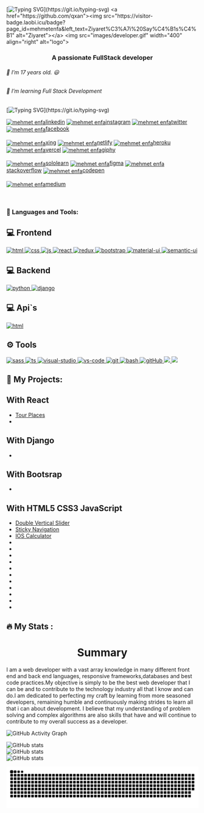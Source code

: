 [![Typing SVG](https://readme-typing-svg.herokuapp.com?font=Timmana&size=30&duration=6000&color=F74747&center=true&vCenter=true&lines=%F0%9F%94%97+Hi+there+I+am+Mehmet...)](https://git.io/typing-svg)
<a href="https://github.com/qxan"><img src="https://visitor-badge.laobi.icu/badge?page_id=mehmetenfa&left_text=Ziyaret%C3%A7i%20Say%C4%B1s%C4%B1" alt="Ziyaret"></a>
<img src="images/developer.gif" width="400" align="right" alt="logo">
<h3 align="center">A passionate FullStack developer</h3>
<h6>🔭 I’m 17 years old. 😃 </h6>
<h6>🔭 I’m learning Full Stack Development  </h6>


[![Typing SVG](https://readme-typing-svg.herokuapp.com?font=Timmana&size=30&duration=6000&color=F74747&center=true&vCenter=true&lines=%F0%9F%94%97+Connect+with+me...)](https://git.io/typing-svg)
<p align="left">

  <a href="https://www.linkedin.com/in/menfavakitsayan/" target="blank"><img align="center" src="https://raw.githubusercontent.com/rahuldkjain/github-profile-readme-generator/master/src/images/icons/Social/linked-in-alt.svg" alt="mehmet enfa" height="30" width="40" />linkedin</a>
   <a href="" target="blank"><img align="center" src="https://raw.githubusercontent.com/rahuldkjain/github-profile-readme-generator/master/src/images/icons/Social/instagram.svg" alt="mehmet enfa" height="30" width="40" />instagram</a>
  <a href="https://twitter.com/mhmt_enf" target="blank"><img align="center" src="https://raw.githubusercontent.com/rahuldkjain/github-profile-readme-generator/master/src/images/icons/Social/twitter.svg" alt="mehmet enfa" height="30" width="40" />twitter</a>
  <a href="" target="blank"><img align="center" src="https://raw.githubusercontent.com/rahuldkjain/github-profile-readme-generator/master/src/images/icons/Social/facebook.svg" alt="mehmet enfa" height="30" width="40" />facebook</a>
  <br><br>
   <a href="" target="blank"><img align="center" src="https://cdn.jsdelivr.net/npm/simple-icons@3.0.1/icons/xing.svg" alt="mehmet enfa" height="30" width="40" />xing</a>
  <a href="https://app.netlify.com/teams/qxan/overview" target="blank"><img align="center" src="https://cdn.jsdelivr.net/npm/simple-icons@3.0.1/icons/netlify.svg" alt="mehmet enfa" height="30" width="40" />netlify</a>
  <a href="" target="blank"><img align="center" src="https://cdn.jsdelivr.net/npm/simple-icons@3.0.1/icons/heroku.svg" alt="mehmet enfa" height="30" width="40" />heroku</a>
<a href="" target="blank"><img align="center" src="https://cdn.jsdelivr.net/npm/simple-icons@3.0.1/icons/vercel.svg" alt="mehmet enfa" height="30" width="40" />vercel</a>
<a href="" target="blank"><img align="center" src="https://cdn.jsdelivr.net/npm/simple-icons@7.5.0/icons/giphy.svg" alt="mehmet enfa" height="30" width="40" />giphy</a>
<br><br>
<a href="https://www.sololearn.com/profile/26025807" target="blank"><img align="center" src="https://cdn.jsdelivr.net/npm/simple-icons@7.5.0/icons/sololearn.svg" alt="mehmet enfa" height="30" width="40" />sololearn</a>
    <a href="" target="blank"><img align="center" src="https://cdn.jsdelivr.net/npm/simple-icons@7.5.0/icons/figma.svg" alt="mehmet enfa" height="30" width="40" />figma</a>
    <a href="https://stackoverflow.com/users/20199013/mehmet-enfa-vakitsayan" target="blank"><img align="center" src="https://cdn.jsdelivr.net/npm/simple-icons@7.5.0/icons/stackoverflow.svg" alt="mehmet enfa" height="30" width="40" />stackoverflow</a>
<a href="https://codepen.io/qxan" target="blank"><img align="center" src="https://cdn.jsdelivr.net/npm/simple-icons@3.0.1/icons/codepen.svg" alt="mehmet enfa" height="30" width="40" />codepen</a>
<br><br>
<a href="https://medium.com/@mehmet.enfa" target="blank"><img align="center" src="https://cdn.jsdelivr.net/npm/simple-icons@7.5.0/icons/medium.svg" alt="mehmet enfa" height="30" width="40" />medium</a>

  <br>

### 🔧 Languages and Tools:

## 💻 Frontend



<a href="#" target="_blank"> <img src="https://upload.wikimedia.org/wikipedia/commons/thumb/6/61/HTML5_logo_and_wordmark.svg/1200px-HTML5_logo_and_wordmark.svg.png" alt="html" height="60"/> </a>
<a href="#" target="_blank"> <img src="https://upload.wikimedia.org/wikipedia/commons/thumb/d/d5/CSS3_logo_and_wordmark.svg/640px-CSS3_logo_and_wordmark.svg.png" alt="css" height="60"/> </a>
<a href="#" target="_blank"> <img src="https://cdn.icon-icons.com/icons2/2108/PNG/512/javascript_icon_130900.png" alt="js" height="60"/> </a>
<a href="# " target="_blank"> <img src="https://cdn.icon-icons.com/icons2/2415/PNG/512/react_original_wordmark_logo_icon_146375.png" alt="react" width="60"/> </a>
<a href="#" target="_blank"> <img src="https://upload.wikimedia.org/wikipedia/commons/4/49/Redux.png" alt="redux" height="60"/> </a>
<a href="#" target="_blank"> <img src="https://cdn.icon-icons.com/icons2/2415/PNG/512/bootstrap_plain_wordmark_logo_icon_146620.png" alt="bootstrap" height="60"/> </a>
<a href="#" target="_blank"> <img src="https://mui.com/static/logo.png" alt="material-ui" height="55"/> </a>
<a href="#" target="_blank"> <img src="https://react.semantic-ui.com/logo.png" alt="semantic-ui" height="60"/> </a>

## 💻 Backend

<a href="#" target="_blank"> <img src="https://www.python.org/static/img/python-logo.png" alt="python" width="150"/> </a>
<a href="#" target="_blank"> <img src="https://www.djangoproject.com/m/img/logos/django-logo-negative.png" alt="django" height="50"/> </a>

## 💻 Api`s
<a href="#" target="_blank"> <img src="https://user-images.githubusercontent.com/89463157/184048993-32bb00ed-54e3-438f-b009-1ccfee967b4a.png" alt="html" height="60"/> </a>

## ⚙ Tools

<a href="#" target="_blank"> <img src="https://upload.wikimedia.org/wikipedia/commons/thumb/9/96/Sass_Logo_Color.svg/1200px-Sass_Logo_Color.svg.png" alt="sass" height="50"/> </a>
<a href="#" target="_blank"> <img src="https://as1.ftcdn.net/v2/jpg/03/21/78/18/1000_F_321781826_tgfihu50c7AcvFDW6Un9mbQ8qzJQhOwQ.jpg" alt="ts" height="50"/> </a>
<a href="#" target="_blank"> <img src="https://img.icons8.com/color/452/visual-studio-2019.png" alt="visual-studio" height="50"/> </a>
<a href="#" target="_blank"> <img src="https://www.pngitem.com/pimgs/m/80-800968_vscode-visual-studio-logo-png-transparent-png.png" alt="vs-code" height="50"/> </a>
<a href="#" target="_blank"> <img src="https://www.vectorlogo.zone/logos/git-scm/git-scm-icon.svg" alt="git" height="50"/> </a>
<a href="#" target="_blank"> <img src="https://www.vectorlogo.zone/logos/gnu_bash/gnu_bash-icon.svg" alt="bash" height="50"/> </a>
<a href="#" target="_blank"> <img src="https://pbs.twimg.com/profile_images/1414990564408262661/r6YemvF9_400x400.jpg" alt="gitHub" height="50"/> </a>
<a href="#" target="_blank"> <img src="https://img.shields.io/badge/jira-1e90ff.svg?&style=for-the-badge&logo=jira&logoColor=white" height="35"/> </a>
<a href="#" target="_blank"> <img src="https://upload.wikimedia.org/wikipedia/commons/thumb/b/b9/Slack_Technologies_Logo.svg/1280px-Slack_Technologies_Logo.svg.png" height="30"/> </a>



## :star2: My Projects: 
## With React
- <a href="https://places-tour.netlify.app" target="_blank" >Tour Places</a>
- <a href="" target="_blank" ></a>
  
  

## With Django

- <a href="" target="_blank" ></a>
  

## With Bootsrap

- <a href="" target="_blank" ></a>
  

## With HTML5 CSS3 JavaScript

- <a href="https://double-vertical.netlify.app" target="_blank" >Double Vertical Slider</a> 
- <a href="https://navigation-sticky.netlify.app" target="_blank" >Sticky Navigation</a>  
- <a href="https://calculator-app-ios.netlify.app" target="_blank" >IOS Calculator</a>
- <a href="" target="_blank" ></a>
- <a href="" target="_blank" ></a>
- <a href="" target="_blank" ></a>
- <a href="" target="_blank" ></a>
- <a href="" target="_blank" ></a>
- <a href="" target="_blank" ></a>
- <a href="" target="_blank" ></a>
- <a href="" target="_blank" ></a>
- <a href="" target="_blank" ></a>
- <a href="" target="_blank" ></a>
- <a href="" target="_blank" ></a>

## :fire: My Stats :

<h1 align="center">Summary</h1>
<p>I am a web developer with a vast array knowledge in many different front end and back end languages, responsive frameworks,databases and best code practices.My objective is simply to be the best web developer that I can be and to contribute to the technology industry all that I know and can do.I am dedicated to perfecting my craft by learning from more seasoned developers, remaining humble and continuously making strides to learn all that i can about development. I believe that my understanding of problem solving and complex algorithms are also skills that have and will continue to contribute to my overall success as a developer.</p>

![GitHub Activity Graph](https://activity-graph.herokuapp.com/graph?username=qxan)  


![GitHub stats](https://github-readme-stats.vercel.app/api?username=qxan&show_icons=true)<br/>
![GitHub stats](https://github-readme-streak-stats.herokuapp.com/?user=qxan&theme=tokyonight&hide_border=false)<br/> 
![GitHub stats](https://github-readme-stats.vercel.app/api/top-langs/?username=qxan&theme=tokyonight&hide_border=false&include_all_commits=false&count_private=true&layout=compact)<br/> 



![snake gif](https://github.com/qxan/qxan/blob/output/github-contribution-grid-snake.svg)
